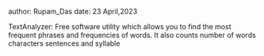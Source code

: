 author: Rupam_Das
date: 23 April,2023

TextAnalyzer:
Free software utility which allows you to find the most frequent phrases and frequencies of words. It also counts number of words characters sentences and syllable